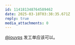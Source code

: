 ```yaml
---
id: 114181348764589462
date: 2025-03-18T03:38:35.671Z
reply: true
media_attachments: 0
---
```


[@iouvps](https://mastodon.social/@iouvps) 发工单应该可以。

